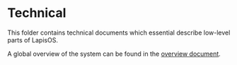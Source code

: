 # Technical

This folder contains technical documents which essential
describe low-level parts of LapisOS.

A global overview of the system can be found in
the [overview document](overview.md).